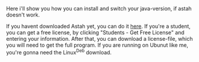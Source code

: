 Here i'll show you how you can install and switch your java-version, if astah doesn't work.

If you havent downloaded Astah yet, you can do it [here](http://astah.net/download). If you're a student, you can get a free license, by clicking "Students - Get Free License" and entering your information. After that, you can download a license-file, which you will need to get the full program. If you are running on Ubunut like me, you're gonna need the Linux<sup>Deb</sup> download.
